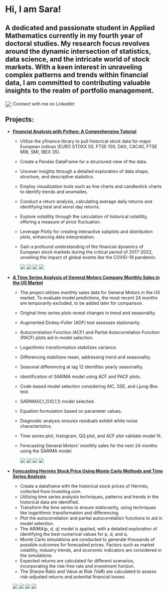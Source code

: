 <h1>Hi, I am Sara! 

<h2><p> A dedicated and passionate student in Applied Mathematics currently in my fourth year of doctoral studies. My research focus revolves around the dynamic intersection of statistics, data science, and the intricate world of stock markets. With a keen interest in unraveling complex patterns and trends within financial data, I am committed to contributing valuable insights to the realm of portfolio management.</p></h2>

[<img align="left" alt="SaraMezuri | LinkedIn" width="22px" src="https://cdn.jsdelivr.net/npm/simple-icons@v3/icons/linkedin.svg" />][linkedin] Connect with me on LinkedIn!

[linkedin]: https://www.linkedin.com/in/saramezuri 

<h2> Projects: </h2>

- <b>[Financial Analysis with Python: A Comprehensive Tutorial](https://github.com/saramezuri/financial-analysis-tutorial-python)</b>
  - Utilize the yfinance library to pull historical stock data for major European indices (EURO STOXX 50, FTSE 100, DAX, CAC40, FTSE MIB, SMI, IBEX 35).
  - Create a Pandas DataFrame for a structured view of the data.
  - Uncover insights through a detailed exploration of data shape, structure, and descriptive statistics.
  - Employ visualization tools such as line charts and candlestick charts to identify trends and anomalies.
  - Conduct a return analysis, calculating average daily returns and identifying best and worst day returns.
  - Explore volatility through the calculation of historical volatility, offering a measure of price fluctuation.
  - Leverage Plotly for creating interactive subplots and distribution plots, enhancing data interpretation.
  - Gain a profound understanding of the financial dynamics of European stock markets during the critical period of 2017-2022, unveiling the impact of global events like the COVID-19 pandemic.
 
    ![](/images/world-markets.jpg)
    ![](/images/closing-price-matplotlib.png)
    ![](/images/candlestick-mib.png)
    ![](/images/daily-returns-subplots.png)
    
- <b>[A Time Series Analysis of General Motors Company Monthly Sales in the US Market](https://github.com/saramezuri/gm-time-series-analysis)</b>
  - The project utilizes monthly sales data for General Motors in the US market. To evaluate model predictions, the most recent 24 months are temporarily excluded, to be added later for comparison.
  - Original time series plots reveal changes in trend and seasonality.
  - Augmented Dickey-Fuller (ADF) test assesses stationarity.
  - Autocorrelation Function (ACF) and Partial Autocorrelation Function (PACF) plots aid in model selection.
  - Logarithmic transformation stabilizes variance.
  - Differencing stabilizes mean, addressing trend and seasonality.
  - Seasonal differencing at lag 12 identifies yearly seasonality.
  - Identification of SARIMA model using ACF and PACF plots.
  - Code-based model selection considering AIC, SSE, and Ljung-Box test.
  - SARIMA(0,1,2)(0,1,1) model selected.
  - Equation formulation based on parameter values.
  - Diagnostic analysis ensures residuals exhibit white noise characteristics.
  - Time series plot, histogram, QQ plot, and ACF plot validate model fit.
  - Forecasting General Motors' monthly sales for the next 24 months using the SARIMA model.
 
    ![](/images/gm-original-ts.jpeg)
    ![](/images/acf-pacf-original.jpeg)
    ![](/images/residuals.jpeg)
    ![](/images/forecast.jpeg)
  
- <b>[Forecasting Hermès Stock Price Using Monte Carlo Methods and Time Series Analysis](https://github.com/saramezuri/stock-forecast-monte-carlo-methods)</b>
  - Create a dataframe with the historical stock prices of Hermès, collected from Investing.com.
  - Utilizing time series analysis techniques, patterns and trends in the historical data are identified.
  - Transform the time series to ensure stationarity, using techniques like logarithmic transformation and differencing.
  - Plot the autocorrelation and partial autocorrelation functions to aid in model selection.
  - The ARIMA(p, d, q) model is applied, with a detailed exploration of identifying the best numerical values for p, d, and q.
  - Monte Carlo simulations are conducted to generate thousands of possible outcomes for forecasted prices. Factors such as market volatility, industry trends, and economic indicators are considered in the simulations.
  - Expected returns are calculated for different scenarios, incorporating the risk-free rate and investment horizon.
  - The Sharpe Ratio and Value at Risk (VaR) are calculated to assess risk-adjusted returns and potential financial losses.

  ![](/images/hermes-ts.jpeg)
  ![](/images/acf-pacf.jpeg)
  ![](/images/hermes-forecast.jpeg)
  ![](/images/comparison.jpeg)
 
  
